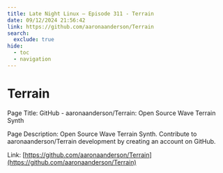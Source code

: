 ```yaml
---
title: Late Night Linux – Episode 311 - Terrain
date: 09/12/2024 21:56:42
link: https://github.com/aaronaanderson/Terrain
search:
  exclude: true
hide:
  - toc
  - navigation
---
```


# Terrain

Page Title: GitHub - aaronaanderson/Terrain: Open Source Wave Terrain Synth

Page Description: Open Source Wave Terrain Synth. Contribute to aaronaanderson/Terrain development by creating an account on GitHub. 

Link: [https://github.com/aaronaanderson/Terrain](https://github.com/aaronaanderson/Terrain)
